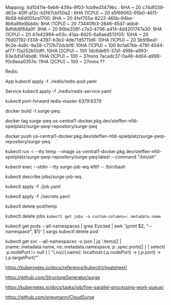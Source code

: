 Mapping:
4d10411e-6eb6-439a-9f03-1cb9ed3479bc : 6HA ~ 20
c74df038-d62e-40ff-af2c-b2f47cbf50a2 : 6HA (1CPU) ~ 20
a5f66062-95b0-4611-8b58-b6d005ce1700: 8HA ~ 20
4fef755a-8222-465b-94be-8b6a86e8bd4b: 8HA (1CPU) ~ 20
73440fb3-2846-45d7-abbd-8dfdb9f84a0f: 9HA ~ 20
90be208f-c7a3-4796-a414-4d4201747a30: 9HA (1CPU) ~ 20
47e42994-e03c-41aa-8d25-6a6aed513105: 10HA ~ 20
76d07192-f338-4397-b3b3-4de71d5711d6: 10HA (1CPU) ~ 20
3b5f8ea1-9c2e-4a9c-9a28-c717b72dcbf8: 10HA (1CPU) ~ 100
8cfa67bb-476f-4544-af77-11a252b13dff: 10HA (2CPU) ~ 100
1dc6de65-37a1-496b-a993-63e3d1414bd8: 11HA (1CPU) ~ 100 ~ 37mins
7acadc37-0a46-4d04-a999-f0c6eea0357e: 11HA (2CPU) ~ 100 ~ 27mins ??


Redis:

App
kubectl apply -f ./redis/redis-pod.yaml

Service
kubectl apply -f ./redis/redis-service.yaml

kubectl port-forward redis-master 6379:6379

docker build -t surge-peq .

docker tag surge-peq us-central1-docker.pkg.dev/steffen-nfdi-spielplatz/surge-peqi-repository/surge-peq

docker push us-central1-docker.pkg.dev/steffen-nfdi-spielplatz/surge-peqi-repository/surge-peq

kubectl run -i --tty temp --image us-central1-docker.pkg.dev/steffen-nfdi-spielplatz/surge-peqi-repository/surge-peq:latest --command "/bin/sh"

kubectl exec --stdin --tty surge-job-wq-kftlf -- /bin/bash

kubectl describe jobs/surge-job-wq

kubectl apply -f ./job.yaml

kubectl apply -f ./secrets.yaml

kubectl delete pod/temp

kubectl delete jobs `kubectl get jobs -o custom-columns=:.metadata.name`

kubectl get pods --all-namespaces | grep Evicted | awk '{print $2, "--namespace", $1}' | xargs kubectl delete pod

kubectl get svc --all-namespaces -o json | jq '.items[] | {name:.metadata.name, ns:.metadata.namespace, p:.spec.ports[] } | select( .p.nodePort != null ) | "\(.ns)/\(.name): localhost:\(.p.nodePort) -> \(.p.port) -> \(.p.targetPort)"'

https://kubernetes.io/docs/reference/kubectl/cheatsheet/

https://github.com/StructureGenerator/surge

https://kubernetes.io/docs/tasks/job/fine-parallel-processing-work-queue/

https://github.com/sneumann/CloudSurge